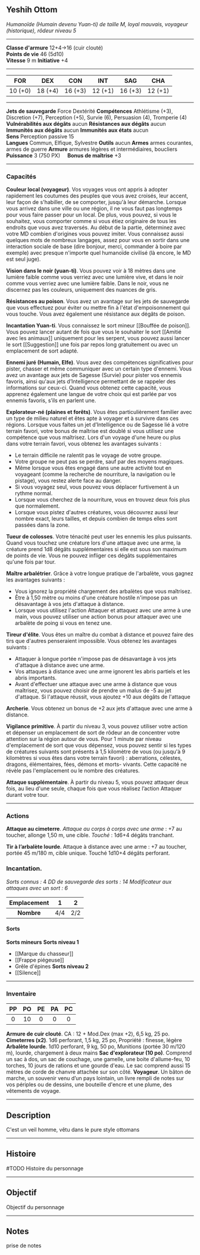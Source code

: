 ## Yeshih Ottom
*Humanoïde (Humain devenu Yuan-ti) de taille M, loyal mauvais, voyageur (historique), rôdeur niveau 5*
___
**Classe d'armure** 12+4->16 (cuir clouté)  
**Points de vie** 46 (5d10)  
**Vitesse** 9 m
**Initiative** +4
___

| FOR     | DEX     | CON     | INT     | SAG     | CHA     |
| ------- | ------- | ------- | ------- | ------- | ------- |
| 10 (+0) | 18 (+4) | 16 (+3) | 12 (+1) | 16 (+3) | 12 (+1) |
___
**Jets de sauvegarde** Force Dextérité
**Compétences** Athlétisme (+3), Discretion (+7), Perception (+5), Survie (6), Persuasion (4), Tromperie (4)
**Vulnérabilités aux dégâts** aucun
**Résistances aux dégâts** aucun
**Immunités aux dégâts** aucun
**Immunités aux états** aucun  
**Sens**  Perception passive 15  
**Langues** Commun, Elfique, Sylvestre
**Outils** aucun
**Armes** armes courantes, armes de guerre
**Armure** armures légères et intermédiaires, boucliers
**Puissance** 3 (750 PX)     **Bonus de maîtrise** +3  
___
### Capacités
**Couleur local (voyageur)**. Vos voyages vous ont appris à adopter rapidement les coutumes des peuples que vous avez croisés, leur accent, leur façon de s'habiller, de se comporter, jusqu'à leur démarche. Lorsque vous arrivez dans une ville ou une région, il ne vous faut pas longtemps pour vous faire passer pour un local. De plus, vous pouvez, si vous le souhaitez, vous comporter comme si vous étiez originaire de tous les endroits que vous avez traversés. Au début de la partie, déterminez avec votre MD combien d'origines vous pouvez imiter. Vous connaissez aussi quelques mots de nombreux langages, assez pour vous en sortir dans une interaction sociale de base (dire bonjour, merci, commander à boire par exemple) avec presque n'importe quel humanoïde civilisé (là encore, le MD est seul juge).

**Vision dans le noir (yuan-ti)**. Vous pouvez voir à 18 mètres dans une lumière faible comme vous verriez avec une lumière vive, et dans le noir comme vous verriez avec une lumière faible. Dans le noir, vous ne discernez pas les couleurs, uniquement des nuances de gris.

**Résistances au poison**.
Vous avez un avantage sur les jets de sauvegarde que vous effectuez pour éviter ou mettre fin à l'état d'empoisonnement qui vous touche. Vous avez également une résistance aux dégâts de poison.

**Incantation Yuan-ti**. Vous connaissez le sort mineur [[Bouffée de poison]]. Vous pouvez lancer autant de fois que vous le souhaiter le sort [[Amitié avec les animaux]] uniquement pour les serpent, vous pouvez aussi lancer le sort [[Suggestion]] une fois par repos long gratuitement ou avec un emplacement de sort adapté.

**Ennemi juré (Humain, Elfe)**. Vous avez des compétences significatives pour pister, chasser et même communiquer avec un certain type d'ennemi. Vous avez un avantage aux jets de Sagesse (Survie) pour pister vos ennemis favoris, ainsi qu'aux jets d’Intelligence permettant de se rappeler des informations sur ceux-ci. Quand vous obtenez cette capacité, vous apprenez également une langue de votre choix qui est parlée par vos ennemis favoris, s’ils en parlent une.

**Explorateur-né (plaines et forêts)**. Vous êtes particulièrement familier avec un type de milieu naturel et êtes apte à voyager et à survivre dans ces régions. Lorsque vous faites un jet d’Intelligence ou de Sagesse lié à votre terrain favori, votre bonus de maîtrise est doublé si vous utilisez une compétence que vous maîtrisez.
Lors d'un voyage d'une heure ou plus dans votre terrain favori, vous obtenez les avantages suivants : 
- Le terrain difficile ne ralentit pas le voyage de votre groupe. 
- Votre groupe ne peut pas se perdre, sauf par des moyens magiques. 
- Même lorsque vous êtes engagé dans une autre activité tout en voyageant (comme la recherche de nourriture, la navigation ou le pistage), vous restez alerte face au danger. 
- Si vous voyagez seul, vous pouvez vous déplacer furtivement à un rythme normal. 
- Lorsque vous cherchez de la nourriture, vous en trouvez deux fois plus que normalement. 
- Lorsque vous pistez d'autres créatures, vous découvrez aussi leur nombre exact, leurs tailles, et depuis combien de temps elles sont passées dans la zone.

**Tueur de colosses**. Votre ténacité peut user les ennemis les plus puissants. Quand vous touchez une créature lors d'une attaque avec une arme, la créature prend 1d8 dégâts supplémentaires si elle est sous son maximum de points de vie. Vous ne pouvez infliger ces dégâts supplémentaires qu'une fois par tour.

**Maître arbalétrier**. Grâce à votre longue pratique de l'arbalète, vous gagnez les avantages suivants : 
- Vous ignorez la propriété chargement des arbalètes que vous maîtrisez. 
- Être à 1,50 mètre ou moins d'une créature hostile n'impose pas un désavantage à vos jets d'attaque à distance. 
- Lorsque vous utilisez l'action Attaquer et attaquez avec une arme à une main, vous pouvez utiliser une action bonus pour attaquer avec une arbalète de poing si vous en tenez une.

**Tireur d'élite**. Vous êtes un maître du combat à distance et pouvez faire des tirs que d'autres penseraient impossible. Vous obtenez les avantages suivants : 
- Attaquer à longue portée n'impose pas de désavantage à vos jets d'attaque à distance avec une arme. 
- Vos attaques à distance avec une arme ignorent les abris partiels et les abris importants. 
- Avant d'effectuer une attaque avec une arme à distance que vous maîtrisez, vous pouvez choisir de prendre un malus de -5 au jet d'attaque. Si l'attaque réussit, vous ajoutez +10 aux dégâts de l'attaque

**Archerie**. Vous obtenez un bonus de +2 aux jets d'attaque avec une arme à distance.

**Vigilance primitive**. À partir du niveau 3, vous pouvez utiliser votre action et dépenser un emplacement de sort de rôdeur an de concentrer votre attention sur la région autour de vous. Pour 1 minute par niveau d'emplacement de sort que vous dépensez, vous pouvez sentir si les types de créatures suivants sont présents à 1,5 kilomètre de vous (ou jusqu'à 9 kilomètres si vous êtes dans votre terrain favori) : aberrations, célestes, dragons, élémentaires, fées, démons et morts- vivants. Cette capacité ne révèle pas l'emplacement ou le nombre des créatures.

**Attaque supplémentaire**. À partir du niveau 5, vous pouvez attaquer deux fois, au lieu d'une seule, chaque fois que vous réalisez l’action Attaquer durant votre tour.

****
### Actions
**Attaque au cimeterre**. *Attaque au corps à corps avec une arme* : +7 au toucher, allonge 1,50 m, une cible. *Touché* : 1d6+4 dégâts tranchant.  

**Tir à l’arbalète lourde**. Attaque à distance avec une arme : +7 au toucher, portée 45 m/180 m, cible unique. Touché 1d10+4 dégâts perforant.

### Incantation.
*Sorts connus :* 4
*DD de sauvegarde des sorts : 14*
*Modificateur aux attaques avec un sort : 6*

| Emplacement |  1  |  2  |
| :---------: | :-: | :-: |
| **Nombre**  | 4/4 | 2/2 |
#### Sorts
**Sorts mineurs**
**Sorts niveau 1**
- [[Marque du chasseur]]
- [[Frappe piégeuse]]
- Grêle d'épines
**Sorts niveau 2**
- [[Silence]]
___
### Inventaire
| PP  | PO  | PE  | PA  | PC  |
| :-: | :-: | :-: | :-: | :-: |
|  0  | 10  |  0  |  0  |  0  |

**Armure de cuir clouté**. CA : 12 + Mod.Dex (max +2), 6,5 kg, 25 po.
**Cimeterres (x2)**. 1d6 perforant, 1,5 kg, 25 po, Propriété : finesse, légère
**Arbalète lourde**. 1d10 perforant, 9 kg, 50 po, Munitions (portée 30 m/120 m), lourde, chargement à deux mains
**Sac d'explorateur (10 po)**. Comprend un sac à dos, un sac de couchage, une gamelle, une boite d'allume-feu, 10 torches, 10 jours de rations et une gourde d'eau. Le sac comprend aussi 15 mètres de corde de chanvre attachée sur son côté.
**Voyageur**. Un bâton de marche, un souvenir venu d’un pays lointain, un livre rempli de notes sur vos périples ou de dessins, une bouteille d'encre et une plume, des vêtements de voyage.
___
## Description
C'est un veil homme, vêtu dans le pure style ottomans
___
## Histoire
#TODO 
Histoire du personnage
___
## Objectif
Objectif du personnage
___
## Notes
prise de notes